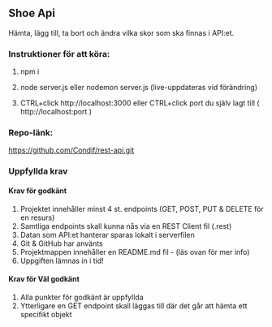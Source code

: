 ## Shoe Api
Hämta, lägg till, ta bort och ändra vilka skor som ska finnas i API:et.

### Instruktioner för att köra:
1. npm i

2. node server.js
eller
nodemon server.js (live-uppdateras vid förändring)

3. CTRL+click http://localhost:3000
eller 
CTRL+click port du själv lagt till ( http://localhost:port )

### Repo-länk:
https://github.com/Condif/rest-api.git


### Uppfyllda krav

#### Krav för godkänt
1. Projektet innehåller minst 4 st. endpoints (GET, POST, PUT & DELETE för en resurs) 
2. Samtliga endpoints skall kunna nås via en REST Client fil (.rest)
3. Datan som API:et hanterar sparas lokalt i serverfilen
4. Git & GitHub har använts  
5. Projektmappen innehåller en README.md fil - (läs ovan för mer info) 
6. Uppgiften lämnas in i tid!

#### Krav för Väl godkänt
1. Alla punkter för godkänt är uppfyllda
5. Ytterligare en GET endpoint skall läggas till där det går att hämta ett specifikt objekt
